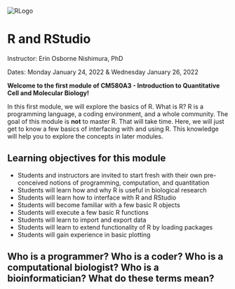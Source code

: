 ![RLogo](/webContent/1200px-R_logo.svg.png)

# R and RStudio

Instructor: Erin Osborne Nishimura, PhD

Dates: Monday January 24, 2022 & Wednesday January 26, 2022

__Welcome to the first module of CM580A3 - Introduction to Quantitative Cell and Molecular Biology!__

In this first module, we will explore the basics of R. What is R? R is a programming language, a coding environment, and a whole community. The goal of this module is __not__ to master R. That will take time. Here, we will just get to know a few basics of interfacing with and using R. This knowledge will help you to explore the concepts in later modules. 


## Learning objectives for this module

  * Students and instructors are invited to start fresh with their own pre-conceived notions of programming, computation, and quantitation
  * Students will learn how and why R is useful in biological research
  * Students will learn how to interface with R and RStudio
  * Students will become familiar with a few basic R objects
  * Students will execute a few basic R functions
  * Students will learn to import and export data
  * Students will learn to extend functionality of R by loading packages
  * Students will gain experience in basic plotting

## Who is a programmer? Who is a coder? Who is a computational biologist? Who is a bioinformatician? What do these terms mean?


